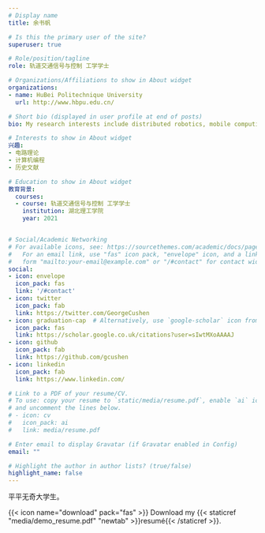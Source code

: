 ```yaml
---
# Display name
title: 余书帆

# Is this the primary user of the site?
superuser: true

# Role/position/tagline
role: 轨道交通信号与控制 工学学士

# Organizations/Affiliations to show in About widget
organizations:
- name: HuBei Politechnique University
  url: http://www.hbpu.edu.cn/

# Short bio (displayed in user profile at end of posts)
bio: My research interests include distributed robotics, mobile computing and programmable matter.

# Interests to show in About widget
兴趣:
- 电路理论
- 计算机编程
- 历史文献

# Education to show in About widget
教育背景:
  courses:
  - course: 轨道交通信号与控制 工学学士
    institution: 湖北理工学院
    year: 2021


# Social/Academic Networking
# For available icons, see: https://sourcethemes.com/academic/docs/page-builder/#icons
#   For an email link, use "fas" icon pack, "envelope" icon, and a link in the
#   form "mailto:your-email@example.com" or "/#contact" for contact widget.
social:
- icon: envelope
  icon_pack: fas
  link: '/#contact'
- icon: twitter
  icon_pack: fab
  link: https://twitter.com/GeorgeCushen
- icon: graduation-cap  # Alternatively, use `google-scholar` icon from `ai` icon pack
  icon_pack: fas
  link: https://scholar.google.co.uk/citations?user=sIwtMXoAAAAJ
- icon: github
  icon_pack: fab
  link: https://github.com/gcushen
- icon: linkedin
  icon_pack: fab
  link: https://www.linkedin.com/

# Link to a PDF of your resume/CV.
# To use: copy your resume to `static/media/resume.pdf`, enable `ai` icons in `params.toml`, 
# and uncomment the lines below.
# - icon: cv
#   icon_pack: ai
#   link: media/resume.pdf

# Enter email to display Gravatar (if Gravatar enabled in Config)
email: ""

# Highlight the author in author lists? (true/false)
highlight_name: false
---
```


平平无奇大学生。

{{< icon name="download" pack="fas" >}} Download my {{< staticref "media/demo_resume.pdf" "newtab" >}}resumé{{< /staticref >}}.
